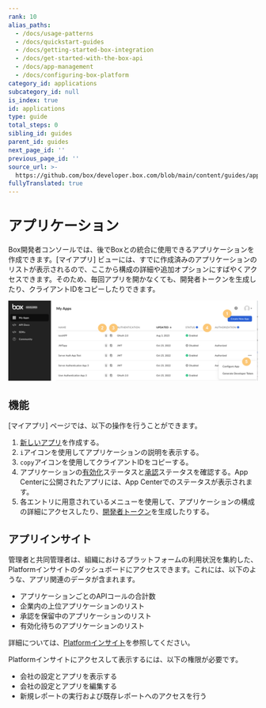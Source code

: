 ```yaml
---
rank: 10
alias_paths:
  - /docs/usage-patterns
  - /docs/quickstart-guides
  - /docs/getting-started-box-integration
  - /docs/get-started-with-the-box-api
  - /docs/app-management
  - /docs/configuring-box-platform
category_id: applications
subcategory_id: null
is_index: true
id: applications
type: guide
total_steps: 0
sibling_id: guides
parent_id: guides
next_page_id: ''
previous_page_id: ''
source_url: >-
  https://github.com/box/developer.box.com/blob/main/content/guides/applications/index.md
fullyTranslated: true
---
```

# アプリケーション

Box開発者コンソールでは、後でBoxとの統合に使用できるアプリケーションを作成できます。\[マイアプリ] ビューには、すでに作成済みのアプリケーションのリストが表示されるので、ここから構成の詳細や追加オプションにすばやくアクセスできます。そのため、毎回アプリを開かなくても、開発者トークンを生成したり、クライアントIDをコピーしたりできます。

![マイアプリ](./images/my-apps-page.png)

## 機能

\[マイアプリ] ページでは、以下の操作を行うことができます。

1. [新しいアプリ][select]を作成する。
2. `i`アイコンを使用してアプリケーションの説明を表示する。
3. `copy`アイコンを使用してクライアントIDをコピーする。
4. アプリケーションの[有効化][enablement]ステータスと[承認][authorization]ステータスを確認する。App Centerに公開されたアプリには、App Centerでのステータスが表示されます。
5. 各エントリに用意されているメニューを使用して、アプリケーションの構成の詳細にアクセスしたり、[開発者トークン][token]を生成したりする。

## アプリインサイト

管理者と共同管理者は、組織におけるプラットフォームの利用状況を集約した、Platformインサイトのダッシュボードにアクセスできます。これには、以下のような、アプリ関連のデータが含まれます。

* アプリケーションごとのAPIコールの合計数
* 企業内の上位アプリケーションのリスト
* 承認を保留中のアプリケーションのリスト
* 有効化待ちのアプリケーションのリスト

詳細については、[Platformインサイト][insights]を参照してください。

<Message type="notice">

Platformインサイトにアクセスして表示するには、以下の権限が必要です。

* 会社の設定とアプリを表示する
* 会社の設定とアプリを編集する
* 新規レポートの実行および既存レポートへのアクセスを行う

</Message>

[token]: g://authentication/tokens/developer-tokens

[authorization]: g://authorization

[enablement]: g://authorization/custom-app-approval#user-authentication-apps

[select]: g://applications/app-types/select

[insights]: https://support.box.com/hc/en-us/articles/20738406915219-Platform-Insights

